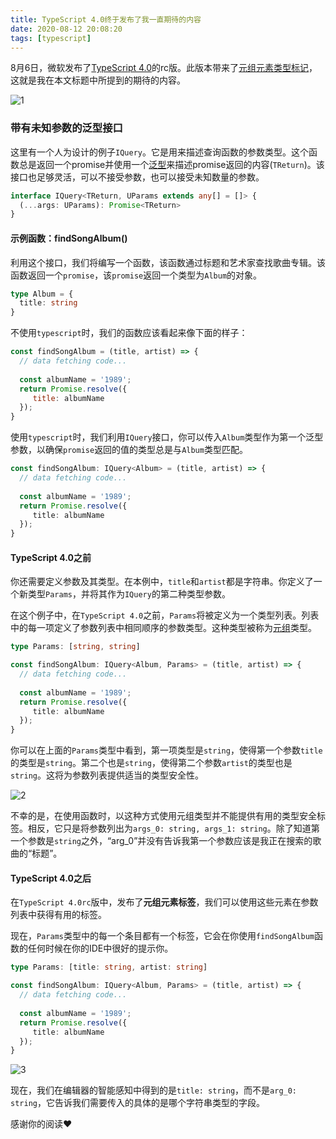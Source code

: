 ```yaml
---
title: TypeScript 4.0终于发布了我一直期待的内容
date: 2020-08-12 20:08:20
tags: [typescript]
---
```


8月6日，微软发布了[TypeScript 4.0](https://devblogs.microsoft.com/typescript/announcing-typescript-4-0-rc)的rc版。此版本带来了[元组元素类型标记](https://devblogs.microsoft.com/typescript/announcing-typescript-4-0-rc/#labeled-tuple-elements)，这就是我在本文标题中所提到的期待的内容。

![1](https://image.whyour.cn/others/1.png)

### 带有未知参数的泛型接口

这里有一个人为设计的例子`IQuery`。它是用来描述查询函数的参数类型。这个函数总是返回一个promise并使用一个[泛型](https://www.typescriptlang.org/docs/handbook/generics.html)来描述promise返回的内容(`TReturn`)。该接口也足够灵活，可以不接受参数，也可以接受未知数量的参数。

```ts
interface IQuery<TReturn, UParams extends any[] = []> {
  (...args: UParams): Promise<TReturn>
}
```

#### 示例函数：findSongAlbum()

利用这个接口，我们将编写一个函数，该函数通过标题和艺术家查找歌曲专辑。该函数返回一个`promise`，该`promise`返回一个类型为`Album`的对象。

```ts
type Album = {
  title: string
}
```

不使用`typescript`时，我们的函数应该看起来像下面的样子：

```js
const findSongAlbum = (title, artist) => {
  // data fetching code...
  
  const albumName = '1989';
  return Promise.resolve({
     title: albumName
  });
}
```

使用`typescript`时，我们利用`IQuery`接口，你可以传入`Album`类型作为第一个泛型参数，以确保`promise`返回的值的类型总是与`Album`类型匹配。

```ts
const findSongAlbum: IQuery<Album> = (title, artist) => {
  // data fetching code...
  
  const albumName = '1989';
  return Promise.resolve({
     title: albumName 
  });
}
```

#### TypeScript 4.0之前

你还需要定义参数及其类型。在本例中，`title`和`artist`都是字符串。你定义了一个新类型`Params`，并将其作为`IQuery`的第二种类型参数。

在这个例子中，在`TypeScript 4.0`之前，`Params`将被定义为一个类型列表。列表中的每一项定义了参数列表中相同顺序的参数类型。这种类型被称为[元组](https://www.typescriptlang.org/docs/handbook/basic-types.html#tuple)类型。

```ts
type Params: [string, string]

const findSongAlbum: IQuery<Album, Params> = (title, artist) => {
  // data fetching code...
  
  const albumName = '1989';
  return Promise.resolve({
     title: albumName
  });
}
```

你可以在上面的`Params`类型中看到，第一项类型是`string`，使得第一个参数`title`的类型是`string`。第二个也是`string`，使得第二个参数`artist`的类型也是`string`。这将为参数列表提供适当的类型安全性。

![2](https://image.whyour.cn/others/2.gif)

不幸的是，在使用函数时，以这种方式使用元组类型并不能提供有用的类型安全标签。相反，它只是将参数列出为`args_0: string, args_1: string`。除了知道第一个参数是`string`之外，“arg_0”并没有告诉我第一个参数应该是我正在搜索的歌曲的“标题”。

#### TypeScript 4.0之后

在`TypeScript 4.0rc`版中，发布了**元组元素标签**，我们可以使用这些元素在参数列表中获得有用的标签。

现在，`Params`类型中的每一个条目都有一个标签，它会在你使用`findSongAlbum`函数的任何时候在你的IDE中很好的提示你。

```ts
type Params: [title: string, artist: string]

const findSongAlbum: IQuery<Album, Params> = (title, artist) => {
  // data fetching code...
  
  const albumName = '1989';
  return Promise.resolve({
     title: albumName
  });
}
```

![3](https://image.whyour.cn/others/3.gif)

现在，我们在编辑器的智能感知中得到的是`title: string`，而不是`arg_0: string`，它告诉我们需要传入的具体的是哪个字符串类型的字段。

感谢你的阅读❤